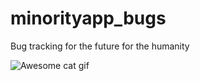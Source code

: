 # minorityapp_bugs
Bug tracking for the future for the humanity
    
![Awesome cat gif](http://gifly.com//media_gifly/7/Q/j/2/b/7Qj2.gif)
